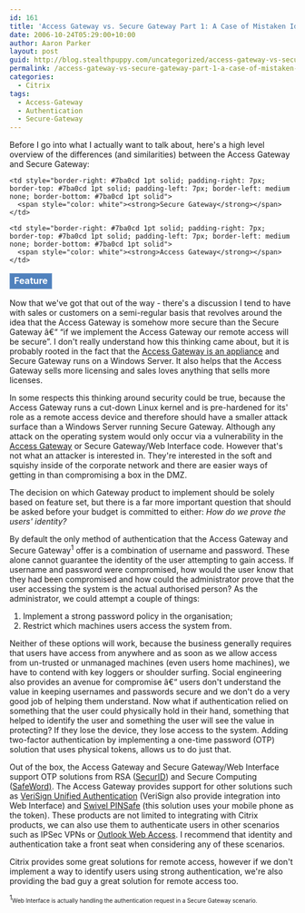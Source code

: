 ```yaml
---
id: 161
title: 'Access Gateway vs. Secure Gateway Part 1: A Case of Mistaken Identity'
date: 2006-10-24T05:29:00+10:00
author: Aaron Parker
layout: post
guid: http://blog.stealthpuppy.com/uncategorized/access-gateway-vs-secure-gateway-part-1-a-case-of-mistaken-identity
permalink: /access-gateway-vs-secure-gateway-part-1-a-case-of-mistaken-identity/
categories:
  - Citrix
tags:
  - Access-Gateway
  - Authentication
  - Secure-Gateway
---
```

Before I go into what I actually want to talk about, here's a high level overview of the differences (and similarities) between the Access Gateway and Secure Gateway:

<table border="0" style="border-collapse: collapse">
  <tr style="background: #4f81bd 0% 50%; height: 18px; -moz-background-clip: -moz-initial; -moz-background-origin: -moz-initial; -moz-background-inline-policy: -moz-initial">
    <td style="padding-right: 7px; padding-left: 7px; border: #7ba0cd 1pt solid">
      <span style="color: white"><strong>Feature</strong></span>
    </td>
    
    <td style="border-right: #7ba0cd 1pt solid; padding-right: 7px; border-top: #7ba0cd 1pt solid; padding-left: 7px; border-left: medium none; border-bottom: #7ba0cd 1pt solid">
      <span style="color: white"><strong>Secure Gateway</strong></span>
    </td>
    
    <td style="border-right: #7ba0cd 1pt solid; padding-right: 7px; border-top: #7ba0cd 1pt solid; padding-left: 7px; border-left: medium none; border-bottom: #7ba0cd 1pt solid">
      <span style="color: white"><strong>Access Gateway</strong></span>
    </td>
  </tr>
</table>

Now that we've got that out of the way - there's a discussion I tend to have with sales or customers on a semi-regular basis that revolves around the idea that the Access Gateway is somehow more secure than the Secure Gateway â€“ &#8220;if we implement the Access Gateway our remote access will be secure&#8221;. I don't really understand how this thinking came about, but it is probably rooted in the fact that the [Access Gateway is an appliance](http://www.brianmadden.com/content/content.asp?ID=558) and Secure Gateway runs on a Windows Server. It also helps that the Access Gateway sells more licensing and sales loves anything that sells more licenses.

In some respects this thinking around security could be true, because the Access Gateway runs a cut-down Linux kernel and is pre-hardened for its' role as a remote access device and therefore should have a smaller attack surface than a Windows Server running Secure Gateway. Although any attack on the operating system would only occur via a vulnerability in the [Access Gateway](http://secunia.com/product/6168/) or Secure Gateway/Web Interface code. However that's not what an attacker is interested in. They're interested in the soft and squishy inside of the corporate network and there are easier ways of getting in than compromising a box in the DMZ.

The decision on which Gateway product to implement should be solely based on feature set, but there is a far more important question that should be asked before your budget is committed to either: _How do we prove the users' identity?_

By default the only method of authentication that the Access Gateway and Secure Gateway<sup>1</sup> offer is a combination of username and password. These alone cannot guarantee the identity of the user attempting to gain access. If username and password were compromised, how would the user know that they had been compromised and how could the administrator prove that the user accessing the system is the actual authorised person? As the administrator, we could attempt a couple of things:

  1. Implement a strong password policy in the organisation;
  2. Restrict which machines users access the system from.

Neither of these options will work, because the business generally requires that users have access from anywhere and as soon as we allow access from un-trusted or unmanaged machines (even users home machines), we have to contend with key loggers or shoulder surfing. Social engineering also provides an avenue for compromise â€“ users don't understand the value in keeping usernames and passwords secure and we don't do a very good job of helping them understand. Now what if authentication relied on something that the user could physically hold in their hand, something that helped to identify the user and something the user will see the value in protecting? If they lose the device, they lose access to the system. Adding two-factor authentication by implementing a one-time password (OTP) solution that uses physical tokens, allows us to do just that.

Out of the box, the Access Gateway and Secure Gateway/Web Interface support OTP solutions from RSA ([SecurID](http://www.rsasecurity.com/node.asp?id=1156)) and Secure Computing ([SafeWord)](http://www.securecomputing.com/index.cfm?skey=21). The Access Gateway provides support for other solutions such as [VeriSign Unified Authentication](http://www.verisign.com/products-services/security-services/unified-authentication/index.html) (VeriSign also provide integration into Web Interface) and [Swivel PINSafe](http://www.swivelsecure.com/?page=principlesofpinsafe) (this solution uses your mobile phone as the token). These products are not limited to integrating with Citrix products, we can also use them to authenticate users in other scenarios such as IPSec VPNs or [Outlook Web Access](http://stealthpuppy.com/isa-server/strengthening-owa-authentication-with-isa-2006-and-rsa-securid). I recommend that identity and authentication take a front seat when considering any of these scenarios.

Citrix provides some great solutions for remote access, however if we don't implement a way to identify users using strong authentication, we're also providing the bad guy a great solution for remote access too.

<span style="font-size: 10pt"><sup>1</sup><font size="1">Web Interface is actually handling the authentication request in a Secure Gateway scenario.</font></span>